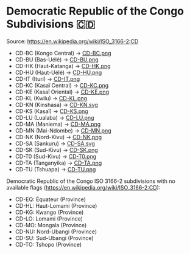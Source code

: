 # Democratic Republic of the Congo Subdivisions 🇨🇩

Source: https://en.wikipedia.org/wiki/ISO_3166-2:CD

* CD-BC (Kongo Central) -> [CD-BC.png](https://github.com/amckenna41/iso3166-flag-icons/blob/main/iso3166-2-icons/CD/CD-BC.png)
* CD-BU (Bas-Uélé) -> [CD-BU.png](https://github.com/amckenna41/iso3166-flag-icons/blob/main/iso3166-2-icons/CD/CD-BU.png)
* CD-HK (Haut-Katanga) -> [CD-HK.png](https://github.com/amckenna41/iso3166-flag-icons/blob/main/iso3166-2-icons/CD/CD-HK.png)
* CD-HU (Haut-Uélé) -> [CD-HU.png](https://github.com/amckenna41/iso3166-flag-icons/blob/main/iso3166-2-icons/CD/CD-HU.png)
* CD-IT (Ituri) -> [CD-IT.png](https://github.com/amckenna41/iso3166-flag-icons/blob/main/iso3166-2-icons/CD/CD-IT.png)
* CD-KC (Kasaï Central) -> [CD-KC.png](https://github.com/amckenna41/iso3166-flag-icons/blob/main/iso3166-2-icons/CD/CD-KC.png)
* CD-KE (Kasaï Oriental) -> [CD-KE.png](https://github.com/amckenna41/iso3166-flag-icons/blob/main/iso3166-2-icons/CD/CD-KE.png)
* CD-KL (Kwilu) -> [CD-KL.png](https://github.com/amckenna41/iso3166-flag-icons/blob/main/iso3166-2-icons/CD/CD-KL.png)
* CD-KN (Kinshasa) -> [CD-KN.svg](https://github.com/amckenna41/iso3166-flag-icons/blob/main/iso3166-2-icons/CD/CD-KN.svg)
* CD-KS (Kasaï) -> [CD-KS.png](https://github.com/amckenna41/iso3166-flag-icons/blob/main/iso3166-2-icons/CD/CD-KS.png)
* CD-LU (Lualaba) -> [CD-LU.png](https://github.com/amckenna41/iso3166-flag-icons/blob/main/iso3166-2-icons/CD/CD-LU.png)
* CD-MA (Maniema) -> [CD-MA.png](https://github.com/amckenna41/iso3166-flag-icons/blob/main/iso3166-2-icons/CD/CD-MA.png)
* CD-MN (Mai-Ndombe) -> [CD-MN.png](https://github.com/amckenna41/iso3166-flag-icons/blob/main/iso3166-2-icons/CD/CD-MN.png)
* CD-NK (Nord-Kivu) -> [CD-NK.png](https://github.com/amckenna41/iso3166-flag-icons/blob/main/iso3166-2-icons/CD/CD-NK.png)
* CD-SA (Sankuru) -> [CD-SA.svg](https://github.com/amckenna41/iso3166-flag-icons/blob/main/iso3166-2-icons/CD/CD-SA.svg)
* CD-SK (Sud-Kivu) -> [CD-SK.png](https://github.com/amckenna41/iso3166-flag-icons/blob/main/iso3166-2-icons/CD/CD-SK.png)
* CD-T0 (Sud-Kivu) -> [CD-T0.png](https://github.com/amckenna41/iso3166-flag-icons/blob/main/iso3166-2-icons/CD/CD-T0.png)
* CD-TA (Tanganyika) -> [CD-TA.png](https://github.com/amckenna41/iso3166-flag-icons/blob/main/iso3166-2-icons/CD/CD-TA.png)
* CD-TU (Tshuapa) -> [CD-TU.png](https://github.com/amckenna41/iso3166-flag-icons/blob/main/iso3166-2-icons/CD/CD-TU.png)

Democratic Republic of the Congo ISO 3166-2 subdivisions with no available flags (https://en.wikipedia.org/wiki/ISO_3166-2:CD):

* CD-EQ: Équateur (Province)
* CD-HL: Haut-Lomami (Province)
* CD-KG: Kwango (Province)
* CD-LO: Lomami (Province)
* CD-MO: Mongala (Province)
* CD-NU: Nord-Ubangi (Province)
* CD-SU: Sud-Ubangi (Province)
* CD-TO: Tshopo (Province)